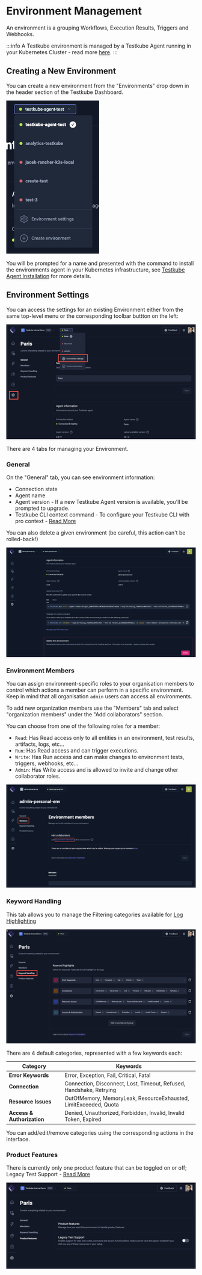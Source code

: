 # Environment Management

An environment is a grouping Workflows, Execution Results, Triggers and Webhooks.

:::info
A Testkube environment is managed by a Testkube Agent running in your Kubernetes Cluster - read more [here](../articles/architecture.md).
:::

## Creating a New Environment

You can create a new environment from the "Environments" drop down in the header section of the Testkube Dashboard.

![env-drop-down](../../img/env-drop-down.png)

You will be prompted for a name and presented with the command to install the environments agent in your 
Kubernetes infrastructure, see [Testkube Agent Installation][installing] for more details.

## Environment Settings

You can access the settings for an existing Environment either from the same top-level menu or the corresponding
toolbar buttton on the left:

![Environment Settings](../../img/environment-settings.png)

There are 4 tabs for managing your Environment.

### General

On the "General" tab, you can see environment information:

- Connection state
- Agent name
- Agent version - If a new Testkube Agent version is available, you'll be prompted to upgrade.
- Testkube CLI context command - To configure your Testkube CLI with pro context - [Read More](managing-cli-context)

You can also delete a given environment (be careful, this action can't be rolled-back!)

![Environment Information](../../img/environment-information.png)

### Environment Members

You can assign environment-specific roles to your organisation members to control which actions a member
can perform in a specific environment. Keep in mind that all organisation `admin` users can access all environments.

To add new organization members use the "Members" tab and select "organization members" under the "Add collaborators" section.

You can choose from one of the following roles for a member:

- `Read`: Has Read access only to all entities in an environment, test results, artifacts, logs, etc...
- `Run`: Has Read access and can trigger executions.
- `Write`: Has Run access and can make changes to environment tests, triggers, webhooks, etc...
- `Admin`: Has Write access and is allowed to invite and change other collaborator roles.

![Add Environment Members](../../img/add-environment-members.png)

### Keyword Handling

This tab allows you to manage the Filtering categories available for [Log Highlighting](/testkube-pro/articles/log-highlighting)

![img.png](../../img/environment-keyword-handling.png)

There are 4 default categories, represented with a few keywords each:

| Category                   | Keywords                                                            |
|----------------------------|---------------------------------------------------------------------|
| **Error Keywords**         | Error, Exception, Fail, Critical, Fatal                             |
| **Connection**             | Connection, Disconnect, Lost, Timeout, Refused, Handshake, Retrying |
| **Resource Issues**        | OutOfMemory, MemoryLeak, ResourceExhausted, LimitExceeded, Quota    |
| **Access & Authorization** | Denied, Unauthorized, Forbidden, Invalid, Invalid Token, Expired    |

You can add/edit/remove categories using the corresponding actions in the interface.

### Product Features

There is currently only one product feature that can be toggled on or off; Legacy Test Support - [Read More](/articles/legacy-features)

![img_1.png](../../img/environment-product-features.png)

[installing]: ../../articles/install/multi-cluster.md
